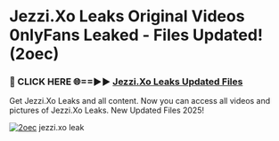 # Jezzi.Xo Leaks Original Videos 0nlyFans Leaked - Files Updated! (2oec)

<h3>🔴 CLICK HERE 🌐==►► <a href="https://tinyurl.com/x26r9saj" rel="nofollow">Jezzi.Xo Leaks Updated Files</a></h3>

Get Jezzi.Xo Leaks and all content. Now you can access all videos and pictures of Jezzi.Xo Leaks. New Updated Files 2025!

[![2oec](https://i.imgur.com/LkgZPqh.gif)](https://tinyurl.com/x26r9saj)
jezzi.xo leak